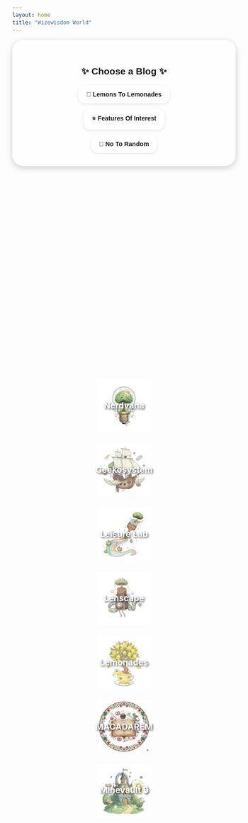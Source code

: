 ```yaml
---
layout: home
title: "Wizewisdom World"
---
```


<style>
  /* Main container */
  .blog-container {
    text-align: center;
    background: rgba(255, 255, 255, 0.6);
    padding: 30px;
    border-radius: 25px;
    max-width: 700px;
    margin: auto;
    box-shadow: 0 4px 15px rgba(0,0,0,0.2);
    font-family: Arial, sans-serif;
  }

  .links {
    display: flex;
    flex-direction: column;
    gap: 12px;
    align-items: center;
  }

  .links a {
    display: inline-block;
    background: rgba(255, 255, 255, 0.75);
    padding: 12px 18px;
    border-radius: 15px;
    text-decoration: none;
    font-weight: bold;
    box-shadow: 0 2px 6px rgba(0,0,0,0.1);
    transition: transform 0.25s ease;
  }

  .links a:hover {
    transform: scale(1.05);
  }

  /* Icon grid */
  .icon-grid {
    display: flex;
    justify-content: center;
    flex-wrap: wrap;
    gap: 25px;
    margin-top: 12vh;
  }

  .icon-card {
    position: relative;
    width: 270px;
    text-align: center;
    text-decoration: none;
    transition: transform 0.25s ease;
  }

  .icon-card img {
    width: 120px;
    height: 120px;
    display: block;
    margin: auto;
  }

  .icon-card span {
    position: absolute;
    top: 50%;
    left: 50%;
    transform: translate(-50%, -50%);
    font-size: 1.2rem; /* ✅ 20% smaller */
    font-weight: bold;
    color: #fff;
    text-shadow: 2px 2px 4px rgba(0,0,0,0.7);
    pointer-events: none;
  }

  .icon-card:hover img {
    transform: scale(1.08);
  }

  /* Responsive */
  @media (max-width: 768px) {
    .icon-grid { gap: 15px; }
    .icon-card { width: 200px; }
    .icon-card img { width: 90px; height: 90px; }
    .icon-card span { font-size: 1rem; }
  }

  @media (max-width: 480px) {
    .icon-card { width: 150px; }
    .icon-card img { width: 70px; height: 70px; }
    .icon-card span { font-size: 0.85rem; }
  }
</style>

<div class="blog-container">
  <h2 style="margin-bottom: 20px;">✨ Choose a Blog ✨</h2>
  <div class="links">
    <a href="https://lemons2lemonades.blogspot.com/">🍋 Lemons To Lemonades</a>
    <a href="https://featuresofinterestcom.wordpress.com/">⭐ Features Of Interest</a>
    <a href="https://notorandom.wordpress.com/">🎲 No To Random</a>
  </div>
</div>

<div class="icon-grid">
  <a href="/nerdvana/index.html" class="icon-card">
    <img src="/assets/images/nerdvana-ico.png" alt="Nerdvana Icon">
    <span>Nerdvana</span>
  </a>

  <a href="/geekosystem/index.html" class="icon-card">
    <img src="/assets/images/geekosystem-ico.png" alt="Geekosystem Icon">
    <span>Geekosystem</span>
  </a>

  <a href="/lifestyle/index.html" class="icon-card">
    <img src="/assets/images/leisure-ico.png" alt="Lifestyle Icon">
    <span>Leisure Lab</span>
  </a>

  <a href="/gallery/index.html" class="icon-card">
    <img src="/assets/images/gallery-ico.png" alt="Gallery Icon">
    <span>Lenscape</span>
  </a>
  
  <a href="https://www.facebook.com/groups/lemons2lemonades" class="icon-card">
    <img src="/assets/images/group-ico.png" alt="Group Icon">
    <span>Lemonades</span>
  </a>

  <a href="/macadarem/menu.html" class="icon-card">
    <img src="/assets/images/menu-ico.png" alt="Group Icon">
    <span>MACADAREM</span>
  </a>
  
  <a href="/private/index.html" class="icon-card">
    <img src="/assets/images/personal-ico.png" alt="Personal Icon">
    <span>Minevault 🔒</span>
  </a>
</div>





